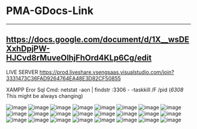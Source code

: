 # PMA-GDocs-Link 
-------------------
https://docs.google.com/document/d/1X__wsDEXxhDpjPW-HJCvd8rMuveOlhjFhOrd4KLp6Cg/edit
-------------------
LIVE SERVER
https://prod.liveshare.vsengsaas.visualstudio.com/join?3331473C36FAD9264764EA48E3D82CF50855

XAMPP Eror Sql
Cmd:
    netstat -aon | findstr :3306
    - 
     -taskkill /F /pid (*6308* This might be always changing)
     
![image](https://github.com/PMARhojanMark/PMA-GDocs/assets/136538341/6fc73163-e257-47e6-a49f-94a88a5b9384)
![image](https://github.com/PMARhojanMark/PMA-GDocs/assets/136538341/e5f0d086-fb4e-4fde-a746-473aef1d3461)
![image](https://github.com/PMARhojanMark/PMA-GDocs/assets/136538341/17b0e77f-afac-40d4-9ff0-bc7f117846c4)
![image](https://github.com/PMARhojanMark/PMA-GDocs/assets/136538341/94f892c2-1961-4e85-a998-46aa1339d1df)
![image](https://github.com/PMARhojanMark/PMA-GDocs/assets/136538341/72fdcfef-d257-4d8d-9eef-b42a707ea4f2)
![image](https://github.com/PMARhojanMark/PMA-GDocs/assets/136538341/6911099b-eabe-48b2-b552-3087812dce8a)
![image](https://github.com/PMARhojanMark/PMA-GDocs/assets/136538341/4151b7b3-6e24-417f-8c88-09a103db2cab)
![image](https://github.com/PMARhojanMark/PMA-GDocs/assets/136538341/87f0c3f9-71bb-4ef7-b9da-541178eb4de8)
![image](https://github.com/PMARhojanMark/PMA-GDocs/assets/136538341/04df6d98-8946-430b-88ed-e2c52d56faba)
![image](https://github.com/PMARhojanMark/PMA-GDocs/assets/136538341/f5760426-b066-4560-9a31-40f4d4924f0d)
![image](https://github.com/PMARhojanMark/PMA-GDocs/assets/136538341/c615d26b-94f7-4485-a287-2c939a1da5b6)
![image](https://github.com/PMARhojanMark/PMA-GDocs/assets/136538341/a658d47c-d8c3-4487-82a5-959cf73d1e90)
![image](https://github.com/PMARhojanMark/PMA-GDocs/assets/136538341/05ce1a19-fc4a-49c3-b1b9-5899bf09e2cd)
![image](https://github.com/PMARhojanMark/PMA-GDocs/assets/136538341/e51d69d4-37df-428b-b60e-af844914c95e)
![image](https://github.com/PMARhojanMark/PMA-GDocs/assets/136538341/a1d5ef74-b676-4e79-a3ff-8d1f8894083d)
![image](https://github.com/PMARhojanMark/PMA-GDocs/assets/136538341/3246d1e5-bab0-460f-96aa-d599514473ac)
![image](https://github.com/PMARhojanMark/PMA-GDocs/assets/136538341/573ff6dc-8440-40e1-a848-082fb9da0090)
![image](https://github.com/PMARhojanMark/PMA-GDocs/assets/136538341/8910b16e-eb5f-4a6c-a296-22fe2dd0ef13)
![image](https://github.com/PMARhojanMark/PMA-GDocs/assets/136538341/c48233fb-57d2-4e72-85e6-fb0ca1863b34)
![image](https://github.com/PMARhojanMark/PMA-GDocs/assets/136538341/5531599f-bc5e-403a-9f7e-35a0aa96ba59)
![image](https://github.com/PMARhojanMark/PMA-GDocs/assets/136538341/5a807659-2a28-46a4-add6-8e1e71e08810)
![image](https://github.com/PMARhojanMark/PMA-GDocs/assets/136538341/26847c5e-226d-4d8b-aab0-92c2800a1d43)
![image](https://github.com/PMARhojanMark/PMA-GDocs/assets/136538341/d92caa17-63ea-4c32-b04a-f4b84397b476)
![image](https://github.com/PMARhojanMark/PMA-GDocs/assets/136538341/a766dc62-b448-49a5-a12c-080fa0d30ffb)
